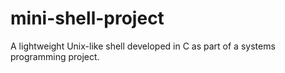 # mini-shell-project
A lightweight Unix-like shell developed in C as part of a systems programming project.
